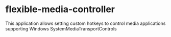# flexible-media-controller

This application allows setting custom hotkeys to control media applications supporting Windows SystemMediaTransportControls
